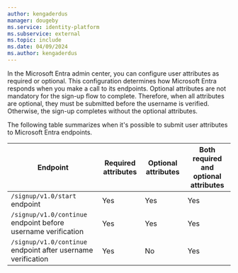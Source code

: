 ```yaml
---
author: kengaderdus
manager: dougeby
ms.service: identity-platform
ms.subservice: external
ms.topic: include
ms.date: 04/09/2024
ms.author: kengaderdus
---
```


In the Microsoft Entra admin center, you can configure user attributes as required or optional. This configuration determines how Microsoft Entra responds when you make a call to its endpoints. Optional attributes are not mandatory for the sign-up flow to complete. Therefore, when all attributes are optional, they must be submitted before the username is verified. Otherwise, the sign-up completes without the optional attributes.
 
The following table summarizes when it's possible to submit user attributes to Microsoft Entra endpoints. 

| Endpoint |Required attributes | Optional attributes | Both required and optional attributes |
| ---- | --- |  --- | --- | 
| `/signup/v1.0/start` endpoint | Yes  | Yes  | Yes |
| `/signup/v1.0/continue` endpoint before username verification | Yes  | Yes  | Yes  |
| `/signup/v1.0/continue` endpoint after username verification |  Yes | No  | Yes |